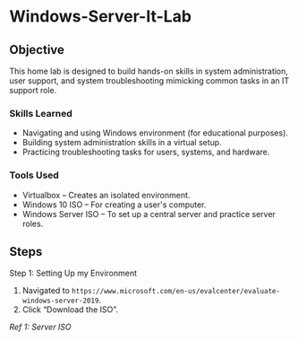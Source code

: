 # Windows-Server-It-Lab

## Objective
This home lab is designed to build hands-on skills in system administration, user support, and system troubleshooting mimicking common tasks in an IT support role.

### Skills Learned

- Navigating and using Windows environment (for educational purposes).
- Building system administration skills in a virtual setup.
- Practicing troubleshooting tasks for users, systems, and hardware.

### Tools Used

- Virtualbox  – Creates an isolated environment.
- Windows 10 ISO – For creating a user's computer.
- Windows Server ISO – To set up a central server and practice server roles.

## Steps

Step 1: Setting Up my Environment

1. Navigated to `https://www.microsoft.com/en-us/evalcenter/evaluate-windows-server-2019`. 
2. Click “Download the ISO”.

*Ref 1: Server ISO*
